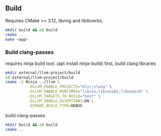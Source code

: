 ## Build

Requires CMake >= 3.12, libnng and libibverbs.

```bash
mkdir build && cd build
cmake ..
make <app>
```

### Build clang-passes

requires ninja build tool. (apt install ninja-build)
first, build clang libraries

```bash
mkdir external/llvm-project/build
cd external/llvm-project/build
cmake -G Ninja ../llvm \
          -DLLVM_ENABLE_PROJECTS="mlir;clang" \
          -DLLVM_ENABLE_RUNTIMES="libcxx;libcxxabi;libunwind" \
          -DLLVM_TARGETS_TO_BUILD="host" \
          -DLLVM_ENABLE_ASSERTIONS=ON \
          -DCMAKE_BUILD_TYPE=DEBUG
```

build clang-passes
```bash
mkdir build && cd build
cmake ..
```
